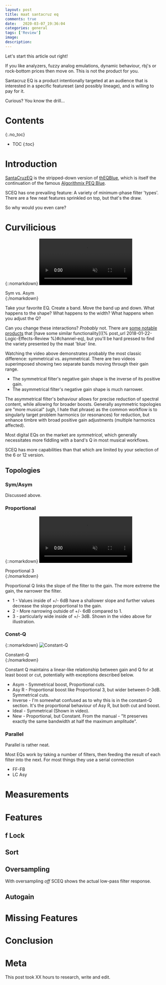 ```yaml
---
layout: post
title: maat santacruz eq
comments: true
date:   2020-03-07_19:36:04 
categories: general
tags: ['Review']
image:
description:
---
```


Let's start this article out right!

If you like analyzers, fuzzy analog emulations, dynamic behaviour, rbj's or rock-bottom prices then move on. This is not the product for you.

Santacruz EQ is a product intentionally targeted at an audience that is interested in a specific featureset (and possibly lineage), and is willing to pay for it.

Curious? You know the drill...

<!--more-->



# Contents
{:.no_toc}
* TOC
{:toc}

# Introduction

[SantaCruzEQ](https://www.maat.digital/santacruzeq/) is the stripped-down version of [thEQBlue](https://www.maat.digital/theqblue/), which is itself the continuation of the famous [Algorithmix PEQ Blue](http://www.algorithmix.com/en/classic_peq_blue.htm).

SCEQ has one prevailing feature: A variety of minimum-phase filter 'types'. There are a few neat features sprinkled on top, but that's the draw.

So why would you even care?

# Curvilicious

{::nomarkdown}
<video autoplay loop muted class="gifvid">
<source src="/assets/maat/sceq/Curve.mp4" type="video/mp4">
Your browser does not support the video tag.
</video>
<div class="video-caption">Sym vs. Asym</div>
{:/nomarkdown}

Take your favorite EQ. Create a band. Move the band up and down. What happens to the shape? What happens to the width? What happens when you adjust the Q?

Can you change these interactions? _Probably_ not. There are [some notable products](https://www.dmgaudio.com/products_equilibrium.php) that [have some similar functionality]({% post_url 2018-01-22-Logic-Effects-Review %}#channel-eq), but you'll be hard pressed to find the variety presented by the maat 'blue' line.

Watching the video above demonstrates probably the most classic difference: symmetrical vs. asymmetrical. There are two videos superimposed showing two separate bands moving through their gain range. 

* The symmetrical filter's negative gain shape is the inverse of its positive gain.
* The asymmetrical filter's negative gain shape is much narrower.

The asymmetrical filter's behaviour allows for precise reduction of spectral content, while allowing for broader boosts. Generally asymmetric topologies are "more musical" (ugh, I hate that phrase) as the common workflow is to singularly target problem harmonics (or resonances) for reduction, but enhance timbre with broad positive gain adjustments (multiple harmonics affected).

Most digital EQs on the market are _symmetrical_, which generally necessitates more fiddling with a band's Q in most musical workflows.

SCEQ has more capabilities than that which are limited by your selection of the 6 or 12 version.

## Topologies

### Sym/Asym

Discussed above.

### Proportional

{::nomarkdown}
<video autoplay loop muted class="gifvid">
<source src="/assets/maat/sceq/Proportional.mp4" type="video/mp4">
Your browser does not support the video tag.
</video>
<div class="video-caption">Proportional 3</div>
{:/nomarkdown}

Proportional Q links the slope of the filter to the gain. The more extreme the gain, the narrower the filter.

* 1 - Values inside of +/- 6dB have a shallower slope and further values decrease the slope proportional to the gain.
* 2 - More narrowing outside of +/- 6dB compared to 1.
* 3 - particularly wide inside of +/- 3dB. Shown in the video above for illustration.

### Const-Q

{::nomarkdown}
<img src="/assets/maat/sceq/ConstQ.png" alt="Constant-Q">
<div class="image-caption">Constant-Q</div>
{:/nomarkdown}

Constant Q maintains a linear-like relationship between gain and Q for at least boost or cut, potentially with exceptions described below.

* Asym - Symmetrical boost, Proportional cuts.
* Asy R - Proportional boost like Proportional 3, but wider between 0-3dB. Symmetrical cuts.
* Inverse - I'm somewhat confused as to why this is in the constant-Q section. It's the proportional behaviour of Asy R, but both cut and boost.
* Ideal - Symmetrical (Shown in video).
* New - Proportional, but Constant. From the manual - "It preserves exactly the same bandwidth at half the maximum amplitude".

### Parallel

Parallel is rather neat.

Most EQs work by taking a number of filters, then feeding the result of each filter into the next. For most things they use a serial connection

* FF-FB
* LC Asy

# Measurements

# Features

## f Lock

## Sort

## Oversampling

With oversampling _off_ SCEQ shows the actual low-pass filter response.

## Autogain

# Missing Features

# Conclusion

# Meta

This post took XX hours to research, write and edit.






